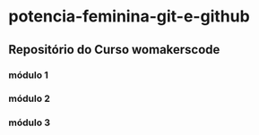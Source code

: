 # potencia-feminina-git-e-github

## Repositório do Curso womakerscode

### módulo 1
### módulo 2
### módulo 3